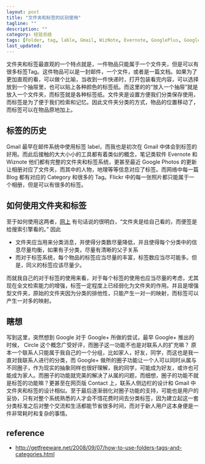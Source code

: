 ```yaml
---
layout: post
title: "文件夹和标签的区别使用"
tagline: ""
description: ""
category: 经验总结
tags: [Folder, tag, lable, Gmail, WizNote, Evernote, GooglePlus, Google]
last_updated: 
---
```



文件夹和标签最直观的一个特点就是，一件物品只能属于一个文件夹，但是可以有很多标签Tag。这件物品可以是一封邮件，一个文件，或者是一篇文档。如果为了更加直观的看，可以做个比喻，当收到一件快递时，打开包装看完内容，可以选择放到一个抽屉里，也可以贴上各种颜色的标签纸。而这里的的“放入一个抽屉”就是放入一个文件夹，而标签就是各种标签纸。文件夹是设置方便我们分类保存使用，而标签是为了便于我们检索和记忆。因此文件夹分类的方式，物品的位置移动了，而标签可以在物品原地加上。

## 标签的历史

Gmail 最早在邮件系统中使用标签 label，而我也是初次在 Gmail 中体会到标签的好用。而此后接触的大大小小的工具都有着类似的概念，笔记类软件 Evernote 和 Wiznote 他们都有完整的文件夹和标签系统，更甚至最近 Google Photos 的更新让相册对应了文件夹，而其中的人物，地理等等信息对应了标签。而网络中每一篇 Blog 都有对应的 Category 和很多的 Tag。Flickr 中的每一张照片都只能属于一个相册，但是可以有很多的标签。

## 如何使用文件夹和标签

至于如何使用这两者，[网上](http://webabie.com/tag-and-search/)  有句话说的很明白，“文件夹是给自己看的，而便签是给搜索引擎看的。” 因此

- 文件夹应当用来分类消息，并使得分类数尽量降低，并且使得每个分类中的信息尽量均衡，如果有子分类，尽量有清晰的父子关系
- 而对于标签系统，每个物品的标签应当尽量的丰富，标签数应当尽可能多。但是，同义的标签应该尽量少。

而就我自己的对于标签的使用来看，对于每个标签的使用也应当尽量的考虑，尤其现在全文检索能力的增强，标签一定程度上已经弱化为文件夹的作用。并且是增强型文件夹，原始的文件夹因为分类的排他性，只能产生一对一的映射，而标签可以产生一对多的映射。

## 瞎想

写到这里，突然想到 Google 对于 Google+ 所做的尝试，最早 Google+ 推出的时候， Circle 这个概念广受好评，而圈子这一功能不也是对联系人的扩充嘛？ 原本一个联系人只能属于我自己的一个分组，比如家人，好友，同学，而这也是我一直对我联系人进行的分类，而 Google+ 做所的圈子功能让一个人可以同时从属与不同圈子，作为现实的抽象同样也很好理解，我的同学，可能成为好友，或许也可能成为家人。而圈子的功能就完美的解决了从属的问题，而细想，圈子的功能不就是标签的功能嘛？更甚至在网页版 Contact 上，联系人侧边栏的设计和 Gmail 中文件夹和标签的设计相似。至于最后逐渐弱化对圈子功能的支持，可能也是用户的妥协，只有对整个系统熟悉的人才会不惜花费时间去分类标签，因为建立起这一套分类标准之后对整个交流和生活都能节省很多时间，而对于新人用户这本身便是一件非常耗时和复杂的事情。


## reference

- <http://getfreeware.net/2008/09/07/how-to-use-folders-tags-and-categories.html>